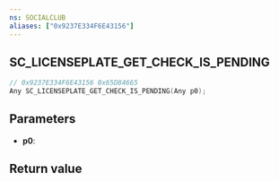 ```yaml
---
ns: SOCIALCLUB
aliases: ["0x9237E334F6E43156"]
---
```

## SC_LICENSEPLATE_GET_CHECK_IS_PENDING

```c
// 0x9237E334F6E43156 0x65D84665
Any SC_LICENSEPLATE_GET_CHECK_IS_PENDING(Any p0);
```


## Parameters
* **p0**: 

## Return value
